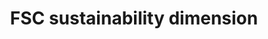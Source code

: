 ---
title: 'FSC sustainability dimension'
field: 'fsc.focus.sustainDimension'
slug: 'fsc-focus-sustaindimension'
description: 'Sustainability dimension(s) the resource mainly supports or contributes to'
comment: 'select from control list'
required: False
vocabulary: 'vocabulary.txt'
module: 'Scope'
cluster: 'Fsc'
policy: 'Controlled value. Multi select from control list.'
layout: 'fsc'
---